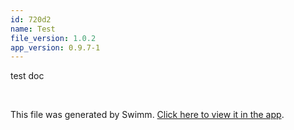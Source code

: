 ```yaml
---
id: 720d2
name: Test
file_version: 1.0.2
app_version: 0.9.7-1
---
```


test doc

<br/>

This file was generated by Swimm. [Click here to view it in the app](https://app.swimm.io/repos/Z2l0aHViJTNBJTNBbW9ua2V5LXJpeCUzQSUzQXJpY2FyZG9sb3Blemc=/docs/720d2).